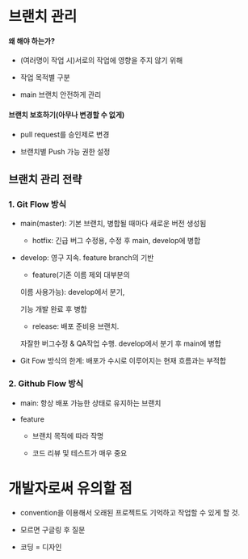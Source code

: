 # 브랜치 관리


#### 왜 해야 하는가?

+ (여러명이 작업 시)서로의 작업에 영향을 주지 않기 위해

+ 작업 목적별 구분

+ main 브랜치 안전하게 관리


#### 브랜치 보호하기(아무나 변경할 수 없게)

+ pull request를 승인제로 변경

+ 브랜치별 Push 가능 권한 설정


## 브랜치 관리 전략


### 1. Git Flow 방식

+ main(master): 기본 브랜치, 병합될 때마다 새로운 버전 생성됨

    + hotfix: 긴급 버그 수정용, 수정 후 main, develop에 병합


+ develop:  영구 지속. feature branch의 기반

    + feature(기존 이름 제외 대부분의 
    
    이름 사용가능): develop에서 분기, 
    
    기능 개발 완료 후 병합

    + release: 배포 준비용 브랜치. 
    
    자잘한 버그수정 & QA작업 수행. 
    develop에서 분기 후 main에 병합

+ Git Fow 방식의 한계: 배포가 수시로 이루어지는 현재 흐름과는 부적합


### 2. Github Flow 방식

+ main: 항상 배포 가능한 상태로 유지하는 브랜치


+ feature
    
    + 브랜치 목적에 따라 작명
    
    + 코드 리뷰 및 테스트가 매우 중요


# 개발자로써 유의할 점

+ convention을 이용해서 오래된 프로젝트도 기억하고 작업할 수 있게 할 것.

+ 모르면 구글링 후 질문

+ 코딩 = 디자인 